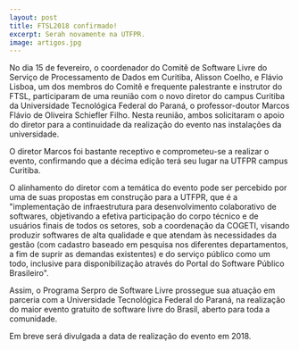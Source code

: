 ```yaml
---
layout: post
title: FTSL2018 confirmado!
excerpt: Serah novamente na UTFPR.
image: artigos.jpg
---
```


No dia 15 de fevereiro, o coordenador do Comitê de Software Livre do Serviço de Processamento de Dados em Curitiba, Alisson Coelho, e Flávio Lisboa, um dos membros do Comitê e frequente palestrante e instrutor do FTSL, participaram de uma reunião com o novo diretor do campus Curitiba da Universidade Tecnológica Federal do Paraná, o professor-doutor Marcos Flávio de Oliveira Schiefler Filho. Nesta reunião, ambos solicitaram o apoio do diretor para a continuidade da realização do evento nas instalações da universidade.

O diretor Marcos foi bastante receptivo e comprometeu-se a realizar o evento, confirmando que a décima edição terá seu lugar na UTFPR campus Curitiba. 

O alinhamento do diretor com a temática do evento pode ser percebido por uma de suas propostas em construção para a UTFPR, que é a "implementação de infraestrutura para desenvolvimento colaborativo de softwares, objetivando a efetiva participação do corpo técnico e de usuários finais de todos os setores, sob a coordenação da COGETI, visando produzir softwares de alta qualidade e que atendam às necessidades da gestão (com cadastro baseado em pesquisa nos diferentes departamentos, a fim de suprir as demandas existentes) e do serviço público como um todo, inclusive para disponibilização através do Portal do Software Público Brasileiro".

Assim, o Programa Serpro de Software Livre prossegue sua atuação em parceria com a Universidade Tecnológica Federal do Paraná, na realização do maior evento gratuito de software livre do Brasil, aberto para toda a comunidade.

Em breve será divulgada a data de realização do evento em 2018.
